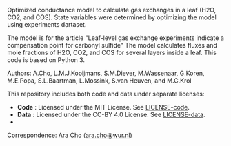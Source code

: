 Optimized conductance model to calculate gas exchanges in a leaf (H2O, CO2, and COS).
State variables were determined by optimizing the model using experiments dartaset.

The model is for the article "Leaf-level gas exchange experiments indicate a compensation point for carbonyl sulfide"
The model calculates fluxes and mole fractions of H2O, CO2, and COS for several layers inside a leaf.
This code is based on Python 3. 

Authors: A.Cho, L.M.J.Kooijmans, S.M.Diever, M.Wassenaar, G.Koren, M.E.Popa, S.L.Baartman, L.Mossink, S.van Heuven, and M.C.Krol

This repository includes both code and data under separate licenses:

- **Code** : Licensed under the MIT License. See [LICENSE-code](./LICENSE-code).
- **Data** : Licensed under the CC-BY 4.0 License. See [LICENSE-data](./LICENSE-data).
- 
Correspondence: Ara Cho (ara.cho@wur.nl)
